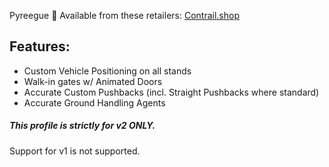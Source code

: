 Pyreegue 🐐
Available from these retailers: [Contrail.shop](https://contrail.shop/products/pyreegue-egph-edinburgh-airport-v2-msfs?_pos=1&_sid=e1929cbcc&_ss=r)
## Features:
- Custom Vehicle Positioning on all stands
- Walk-in gates w/ Animated Doors
- Accurate Custom Pushbacks (incl. Straight Pushbacks where standard)
- Accurate Ground Handling Agents

##### This profile is strictly for v2 ONLY.
Support for v1 is not supported.